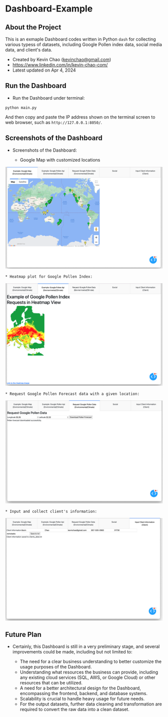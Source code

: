 # Dashboard-Example
## About the Project
This is an exmaple Dashboard codes written in Python `dash` for collecting various typess of datasets, including Google Pollen index data, social media data, and client's data. 

* Created by Kevin Chao (kevinchao@gmail.com)
* https://www.linkedin.com/in/kevin-chao-com/
* Latest updated on Apr 4, 2024

## Run the Dashboard
* Run the Dashboard under terminal:

```
python main.py
```
And then copy and paste the IP address shown on the terminal screen to web browser, such as `http://127.0.0.1:8050/`.


## Screenshots of the Dashboard
* Screenshots of the Dashboard: 

	* Google Map with customized locations
<img src="images/tab1.png" alt="Google Map">

	* Heatmap plot for Google Pollen Index: 
<img src="images/tab2.png" alt="Google Map">

	* Request Google Pollen Forecast data with a given location: 
<img src="images/tab3.png" alt="Google Map">

	* Input and collect client's information: 
<img src="images/tab5.png" alt="Google Map">


## Future Plan
* Certainly, this Dashboard is still in a very preliminary stage, and several improvements could be made, including but not limited to:

	* The need for a clear business understanding to better customize the usage purposes of the Dashboard.
	* Understanding what resources the business can provide, including any existing cloud services (SQL, AWS, or Google Cloud) or other resources that can be utilized.
	* A need for a better architectural design for the Dashboard, encompassing the frontend, backend, and database systems.
	* Scalability is crucial to handle heavy usage for future needs.
	* For the output datasets, further data cleaning and transformation are required to convert the raw data into a clean dataset.